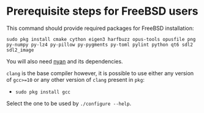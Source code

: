# Prerequisite steps for FreeBSD users

This command should provide required packages for FreeBSD installation:

`sudo pkg install cmake cython eigen3 harfbuzz opus-tools opusfile png py-numpy py-lz4 py-pillow py-pygments py-toml pylint python qt6 sdl2 sdl2_image`

You will also need [nyan](https://github.com/SFTtech/nyan/blob/master/doc/building.md) and its dependencies.

`clang` is the base compiler however, it is possible to use either any version of `gcc>=10` or any other version of `clang` present in `pkg`:
 - `sudo pkg install gcc`

Select the one to be used by `./configure --help`.
